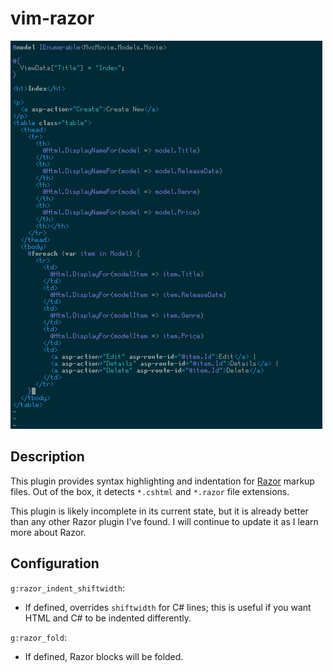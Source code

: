 # vim-razor

![vim-razor demo](demo.png)

## Description

This plugin provides syntax highlighting and indentation for [Razor](https://docs.microsoft.com/en-us/aspnet/core/mvc/views/razor) markup files. Out of the box, it detects `*.cshtml` and `*.razor` file extensions.

This plugin is likely incomplete in its current state, but it is already better than any other Razor plugin I've found. I will continue to update it as I learn more about Razor.

## Configuration

`g:razor_indent_shiftwidth`:
* If defined, overrides `shiftwidth` for C# lines; this is useful if you want HTML and C# to be indented differently.

`g:razor_fold`:
* If defined, Razor blocks will be folded.
